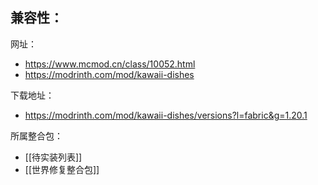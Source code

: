 兼容性：
- 

网址：
- https://www.mcmod.cn/class/10052.html
- https://modrinth.com/mod/kawaii-dishes

下载地址：
- https://modrinth.com/mod/kawaii-dishes/versions?l=fabric&g=1.20.1

所属整合包：
- [[待实装列表]]
- [[世界修复整合包]]